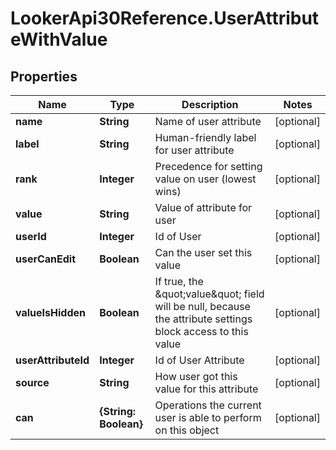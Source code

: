 # LookerApi30Reference.UserAttributeWithValue

## Properties
Name | Type | Description | Notes
------------ | ------------- | ------------- | -------------
**name** | **String** | Name of user attribute | [optional] 
**label** | **String** | Human-friendly label for user attribute | [optional] 
**rank** | **Integer** | Precedence for setting value on user (lowest wins) | [optional] 
**value** | **String** | Value of attribute for user | [optional] 
**userId** | **Integer** | Id of User | [optional] 
**userCanEdit** | **Boolean** | Can the user set this value | [optional] 
**valueIsHidden** | **Boolean** | If true, the \&quot;value\&quot; field will be null, because the attribute settings block access to this value | [optional] 
**userAttributeId** | **Integer** | Id of User Attribute | [optional] 
**source** | **String** | How user got this value for this attribute | [optional] 
**can** | **{String: Boolean}** | Operations the current user is able to perform on this object | [optional] 


